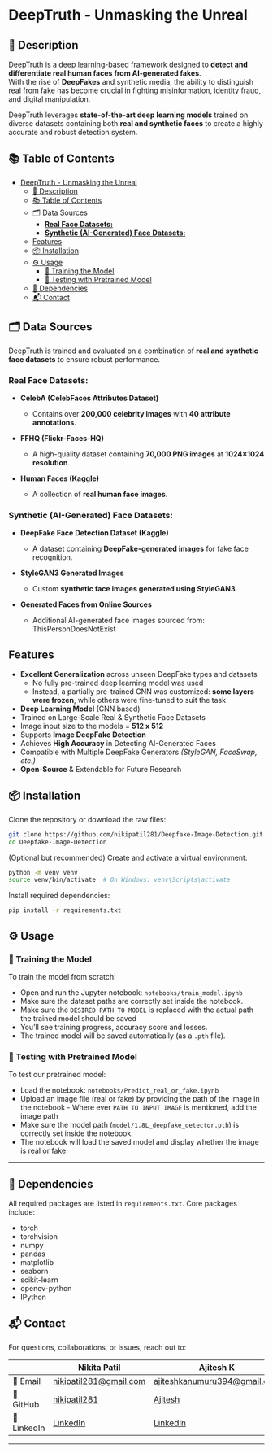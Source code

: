 # DeepTruth - Unmasking the Unreal  

## 📝 Description 
DeepTruth is a deep learning-based framework designed to **detect and differentiate real human faces from AI-generated fakes**.  
With the rise of **DeepFakes** and synthetic media, the ability to distinguish real from fake has become crucial in fighting misinformation, identity fraud, and digital manipulation.  

DeepTruth leverages **state-of-the-art deep learning models** trained on diverse datasets containing both **real and synthetic faces** to create a highly accurate and robust detection system.  

## 📚 Table of Contents  
- [DeepTruth - Unmasking the Unreal](#deeptruth---unmasking-the-unreal)
  - [📝 Description](#-description)
  - [📚 Table of Contents](#-table-of-contents)
  - [🗂️ Data Sources](#️-data-sources)
    - [**Real Face Datasets:**](#real-face-datasets)
    - [**Synthetic (AI-Generated) Face Datasets:**](#synthetic-ai-generated-face-datasets)
  - [Features](#features)
  - [📦 Installation](#-installation)
  - [⚙️ Usage](#️-usage)
    - [🔧 Training the Model](#-training-the-model)
    - [🧪 Testing with Pretrained Model](#-testing-with-pretrained-model)
  - [🧰 Dependencies](#-dependencies)
  - [📬 Contact](#-contact)

##  🗂️ Data Sources  
DeepTruth is trained and evaluated on a combination of **real and synthetic face datasets** to ensure robust performance.  

### **Real Face Datasets:**  
- **CelebA (CelebFaces Attributes Dataset)**  
  - Contains over **200,000 celebrity images** with **40 attribute annotations**.  

- **FFHQ (Flickr-Faces-HQ)**  
  - A high-quality dataset containing **70,000 PNG images** at **1024×1024 resolution**.  
  

- **Human Faces (Kaggle)**  
  - A collection of **real human face images**.  

### **Synthetic (AI-Generated) Face Datasets:**  
- **DeepFake Face Detection Dataset (Kaggle)**  
  - A dataset containing **DeepFake-generated images** for fake face recognition.  
  
- **StyleGAN3 Generated Images**  
  - Custom **synthetic face images generated using StyleGAN3**.  

- **Generated Faces from Online Sources**  
  - Additional AI-generated face images sourced from:  ThisPersonDoesNotExist  

## Features

- **Excellent Generalization** across unseen DeepFake types and datasets  
  - No fully pre-trained deep learning model was used  
  - Instead, a partially pre-trained CNN was customized: **some layers were frozen**, while others were fine-tuned to suit the task  
- **Deep Learning Model** (CNN based)  
- Trained on Large-Scale Real & Synthetic Face Datasets 
- Image input size to the models = **512 x 512** 
- Supports **Image DeepFake Detection**  
- Achieves **High Accuracy** in Detecting AI-Generated Faces  
- Compatible with Multiple DeepFake Generators *(StyleGAN, FaceSwap, etc.)*  
- **Open-Source** & Extendable for Future Research  


## 📦 Installation

Clone the repository or download the raw files:
```bash
git clone https://github.com/nikipatil281/Deepfake-Image-Detection.git
cd Deepfake-Image-Detection
```

(Optional but recommended) Create and activate a virtual environment:
```bash
python -m venv venv
source venv/bin/activate  # On Windows: venv\Scripts\activate
```

Install required dependencies:
```bash
pip install -r requirements.txt
```

## ⚙️ Usage

### 🔧 Training the Model

To train the model from scratch:
- Open and run the Jupyter notebook: `notebooks/train_model.ipynb`
- Make sure the dataset paths are correctly set inside the notebook.
- Make sure the `DESIRED PATH TO MODEL` is replaced with the actual path the trained model should be saved
- You’ll see training progress, accuracy score and losses.
- The trained model will be saved automatically (as a `.pth` file).

### 🧪 Testing with Pretrained Model

To test our pretrained model:
- Load the notebook: `notebooks/Predict_real_or_fake.ipynb`
- Upload an image file (real or fake) by providing the path of the image in the notebook - Where ever `PATH TO INPUT IMAGE` is mentioned, add the image path
- Make sure the model path (`model/1.8L_deepfake_detector.pth`) is correctly set inside the notebook.
- The notebook will load the saved model and display whether the image is real or fake.
---

## 🧰 Dependencies  
All required packages are listed in `requirements.txt`. Core packages include:
- torch
- torchvision
- numpy
- pandas
- matplotlib
- seaborn
- scikit-learn
- opencv-python
- IPython

## 📬 Contact  
For questions, collaborations, or issues, reach out to:

|                 | **Nikita Patil**                                        | **Ajitesh K**                                               |
|-----------------|---------------------------------------------------------|-------------------------------------------------------------|
| 📧 Email        | [nikipatil281@gmail.com](mailto:nikipatil281@gmail.com) | [ajiteshkanumuru394@gmail.com](mailto:ajiteshkanumuru394@gmail.com) |
| 🔗 GitHub       | [nikipatil281](https://github.com/nikipatil281)         | [Ajitesh](https://github.com/ajiteshkanumuru)                 |
| 🔗 LinkedIn     | [LinkedIn](https://www.linkedin.com/in/nikita-patil-niki) | [LinkedIn](https://www.linkedin.com/in/ajitesh-k394/) |

---
